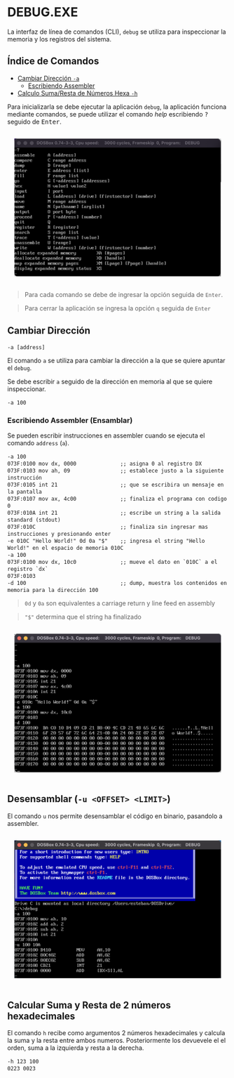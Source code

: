 # DEBUG.EXE

La interfaz de línea de comandos (CLI), `debug` se utiliza para inspeccionar la
memoria y los registros del sistema.

## Índice de Comandos

- [Cambiar Dirección `-a`](#cambiar-dirección)
  - [Escribiendo Assembler](#escribiendo-assembler)
- [Calculo Suma/Resta de Números Hexa `-h`](#calcular-suma-y-resta-de-2-números-hexadecimales)

Para inicializarla se debe ejecutar la aplicación `debug`, la aplicación
funciona mediante comandos, se puede utilizar el comando _help_ escribiendo
<kbd>?</kbd> seguido de <kbd>Enter</kbd>.

<div style="padding: 1rem">
  <img src="images/debug_help.png" />
</div>

> Para cada comando se debe de ingresar la opción seguida de `Enter`.

> Para cerrar la aplicación se ingresa la opción `q` seguida de `Enter`

## Cambiar Dirección

```
-a [address]
```

El comando `a` se utiliza para cambiar la dirección a la que se quiere apuntar
el `debug`.

Se debe escribir `a` seguido de la dirección en memoria al que se quiere
inspeccionar.

```
-a 100
```

### Escribiendo Assembler (Ensamblar)

Se pueden escribir instrucciones en assembler cuando se ejecuta el comando
`address` (`a`).

```assembly
-a 100
073F:0100 mov dx, 0000              ;; asigna 0 al registro DX
073F:0103 mov ah, 09                ;; establece justo a la siguiente instrucción 
073F:0105 int 21                    ;; que se escribira un mensaje en la pantalla
073F:0107 mov ax, 4c00              ;; finaliza el programa con codigo 0
073F:010A int 21                    ;; escribe un string a la salida standard (stdout)
073F:010C                           ;; finaliza sin ingresar mas instrucciones y presionando enter
-e 010C "Hello World!" 0d 0a "$"    ;; ingresa el string "Hello World!" en el espacio de memoria 010C
-a 100
073F:0100 mov dx, 10c0              ;; mueve el dato en `010C` a el registro `dx`
073F:0103
-d 100                              ;; dump, muestra los contenidos en memoria para la dirección 100
```

> `0d` y `0a` son equivalentes a carriage return y line feed en assembly

> `"$"` determina que el string ha finalizado

<div style="padding: 1rem">
  <img src="images/debug_hello_world.png" />
</div>

## Desensamblar (`-u <OFFSET> <LIMIT>`)

El comando `u` nos permite desensamblar el código en binario, pasandolo a
assembler.

<div style="padding: 1rem">
  <img src="images/debug_disassemble.png" />
</div>

## Calcular Suma y Resta de 2 números hexadecimales

El comando `h` recibe como argumentos 2 números hexadecimales y calcula
la suma y la resta entre ambos numeros. Posteriormente los devuevele el
el orden, suma a la izquierda y resta a la derecha.

```
-h 123 100
0223 0023
```
